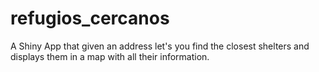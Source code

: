 # refugios_cercanos
A Shiny App that given an address let's you find the closest shelters and displays them in a map with all their information.
